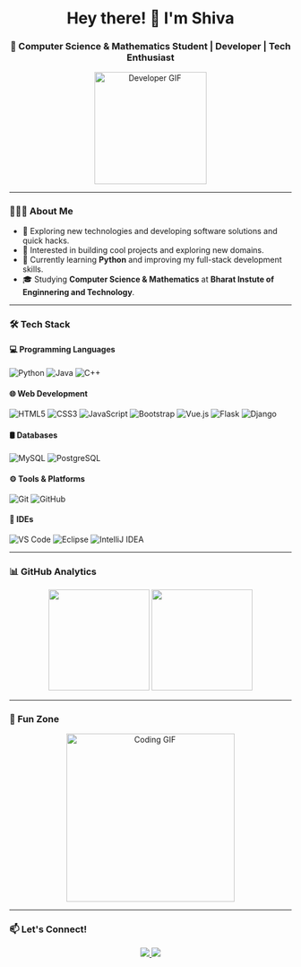 <!-- Header -->
<h1 align="center">Hey there! 👋 I'm Shiva</h1>
<h3 align="center">🚀 Computer Science & Mathematics Student | Developer | Tech Enthusiast</h3>

<p align="center">
  <img src="https://media.giphy.com/media/M9gbBd9nbDrOTu1Mqx/giphy.gif" width="200" alt="Developer GIF">
</p>

---

### 👨🏻‍💻 About Me

- 🤔 Exploring new technologies and developing software solutions and quick hacks.  
- 👀 Interested in building cool projects and exploring new domains.  
- 🌱 Currently learning **Python** and improving my full-stack development skills.  
- 🎓 Studying **Computer Science & Mathematics** at **Bharat Instute of Enginnering and Technology**.  

---

### 🛠 Tech Stack

#### 💻 Programming Languages
![Python](https://img.shields.io/badge/Python-3670A0?style=for-the-badge&logo=python&logoColor=ffdd54)
![Java](https://img.shields.io/badge/Java-ED8B00?style=for-the-badge&logo=openjdk&logoColor=white)
![C++](https://img.shields.io/badge/C++-00599C?style=for-the-badge&logo=cplusplus&logoColor=white)

#### 🌐 Web Development
![HTML5](https://img.shields.io/badge/HTML5-E34F26?style=for-the-badge&logo=html5&logoColor=white)
![CSS3](https://img.shields.io/badge/CSS3-1572B6?style=for-the-badge&logo=css3&logoColor=white)
![JavaScript](https://img.shields.io/badge/JavaScript-323330?style=for-the-badge&logo=javascript&logoColor=F7DF1E)
![Bootstrap](https://img.shields.io/badge/Bootstrap-563D7C?style=for-the-badge&logo=bootstrap&logoColor=white)
![Vue.js](https://img.shields.io/badge/Vue.js-35495E?style=for-the-badge&logo=vuedotjs&logoColor=4FC08D)
![Flask](https://img.shields.io/badge/Flask-000000?style=for-the-badge&logo=flask&logoColor=white)
![Django](https://img.shields.io/badge/Django-092E20?style=for-the-badge&logo=django&logoColor=white)

#### 🛢 Databases
![MySQL](https://img.shields.io/badge/MySQL-005C84?style=for-the-badge&logo=mysql&logoColor=white)
![PostgreSQL](https://img.shields.io/badge/PostgreSQL-316192?style=for-the-badge&logo=postgresql&logoColor=white)

#### ⚙️ Tools & Platforms
![Git](https://img.shields.io/badge/Git-F05033?style=for-the-badge&logo=git&logoColor=white)
![GitHub](https://img.shields.io/badge/GitHub-181717?style=for-the-badge&logo=github&logoColor=white)

#### 🔧 IDEs
![VS Code](https://img.shields.io/badge/VS%20Code-0078D4?style=for-the-badge&logo=visualstudiocode&logoColor=white)
![Eclipse](https://img.shields.io/badge/Eclipse-2C2255?style=for-the-badge&logo=eclipseide&logoColor=white)
![IntelliJ IDEA](https://img.shields.io/badge/IntelliJ%20IDEA-000000?style=for-the-badge&logo=intellijidea&logoColor=white)

---

### 📊 GitHub Analytics

<p align="center">
  <img src="https://github-readme-stats.vercel.app/api?username=ShivaDoulagar&show_icons=true&theme=dark" height="180em"/>
  <img src="https://github-readme-stats.vercel.app/api/top-langs/?username=ShivaDoulagar&layout=compact&theme=radical" height="180em"/>
</p>

---

### 🎯 Fun Zone
<p align="center">
  <img src="https://media.giphy.com/media/L8K62iTDkzGX6/giphy.gif" width="300" alt="Coding GIF">
</p>

---

### 📫 Let's Connect!
<p align="center">
  <a href="www.linkedin.com/in/shiva-doulagar-95b494287" target="_blank">
    <img src="https://img.shields.io/badge/-LinkedIn-0077B5?style=flat&logo=linkedin&logoColor=white"/>
  </a>
  <a href="mailto:shivadoulager@gmail.com">
    <img src="https://img.shields.io/badge/-Email-D14836?style=flat&logo=gmail&logoColor=white"/>
  </a>
 
</p>
